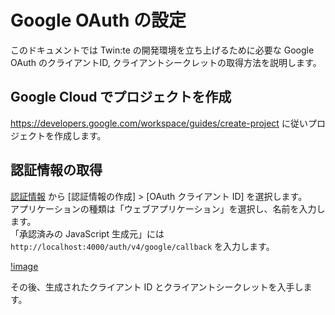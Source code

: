 # Google OAuth の設定

このドキュメントでは Twin:te の開発環境を立ち上げるために必要な Google OAuth のクライアントID, クライアントシークレットの取得方法を説明します。

## Google Cloud でプロジェクトを作成

<https://developers.google.com/workspace/guides/create-project> に従いプロジェクトを作成します。

## 認証情報の取得

[認証情報](https://console.cloud.google.com/apis/credentials) から [認証情報の作成] > [OAuth クライアント ID] を選択します。  
アプリケーションの種類は「ウェブアプリケーション」を選択し、名前を入力します。  
「承認済みの JavaScript 生成元」には `http://localhost:4000/auth/v4/google/callback` を入力します。

[!image](./client-id.png)

その後、生成されたクライアント ID とクライアントシークレットを入手します。
